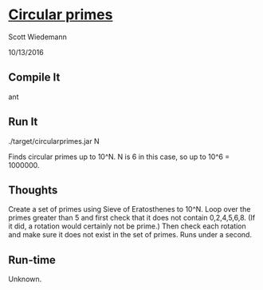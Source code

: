 [Circular primes](http://projecteuler.net/problem=35)
====================
Scott Wiedemann

10/13/2016

Compile It
----------
ant


Run It
------
./target/circularprimes.jar N

Finds circular primes up to 10^N. N is 6 in this case, so up to 10^6 = 1000000.


Thoughts
--------
Create a set of primes using Sieve of Eratosthenes to 10^N.  Loop over the primes greater than 5 and first check that it does not contain 0,2,4,5,6,8.  (If it did, a rotation would certainly not be prime.)  Then check each rotation and make sure it does not exist in the set of primes.  Runs under a second.

Run-time
--------
Unknown.
